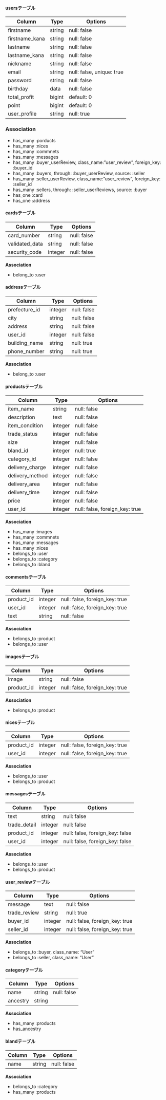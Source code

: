 #### usersテーブル
|Column|Type|Options|
|------|----|-------|
|firstname|string|null: false|
|firstname_kana|string|null: false|
|lastname|string|null: false|
|lastname_kana|string|null: false|
|nickname|string|null: false|
|email|string|null: false, unique: true|
|password|string|null: false|
|birthday|data|null: false|
|total_profit|bigint|default: 0|<!--ユーザー詳細-->
|point|bigint|default: 0|
|user_profile|string|null: true|

### Association
- has_many :porducts
- has_many :nices
- has_many :commnets
- has_many :messages
- has_many :buyer_userReview, class_name:”user_review”, foreign_key: :buyer_id
- has_many :buyers, through: :buyer_userReview, source: :seller
- has_many :seller_userReview, class_name:”user_review”, foreign_key: :seller_id
- has_many :sellers, through: :seller_userReviews, source: :buyer
- has_one :card
- has_one :address

#### cardsテーブル
|Column|Type|Options|
|------|----|-------|
|card_number|string|null: false|<!--カードデータ部分-->
|validated_data|string|null: false|
|security_code|integer|null: false|

**Association**
- belong_to :user

#### addressテーブル
|Column|Type|Options|
|------|----|-------|
|prefecture_id|integer|null: false|<!-- 住所部分 -->
|city|string|null: false|
|address|string|null: false|
|user_id|integer|null: false|
|building_name|string|null: true|
|phone_number|string|null: true|

**Association**
- belong_to :user

#### productsテーブル
|Column|Type|Options|
|------|----|-------|
|item_name|string|null: false|<!-- 商品関係 -->
|description|text|null: false|
|item_condition|integer|null: false|
|trade_status|integer|null: false|
|size|integer|null: false|
|bland_id|integer|null: true|
|category_id|integer|null: false|<!-- 配送について -->
|delivery_charge|integer|null: false|
|delivery_method|integer|null: false|
|delivery_area|integer|null: false|
|delivery_time|integer|null: false|<!-- 料金 -->
|price|integer|null: false|
|user_id|integer|null: false, foreign_key: true|

**Association**
- has_many :images
- has_many :commnets
- has_many :messages
- has_many :nices
- belongs_to :user
- belongs_to :category
- belongs_to :bland

#### commentsテーブル
|Column|Type|Options|
|------|----|-------|
|product_id|integer|null: false, foreign_key: true|
|user_id|integer|null: false, foreign_key: true|
|text|string|null: false|

**Association**
- belongs_to :product
- belongs_to :user

#### imagesテーブル
|Column|Type|Options|
|------|----|-------|
|image|string|null: false|
|product_id|integer|null: false, foreign_key: true|

**Association**
- belongs_to :product

#### nicesテーブル
|Column|Type|Options|
|------|----|-------|
|product_id|integer|null: false, foreign_key: true|
|user_id|integer|null: false, foreign_key: true|

**Association**
- belongs_to :user
- belongs_to :product

#### messagesテーブル
|Column|Type|Options|
|------|----|-------|
|text|string|null: false|
|trade_detail|integer|null: false|
|product_id|integer|null: false, foreign_key: false|
|user_id|integer|null: false, foreign_key: false|

**Association**
- belongs_to :user
- belongs_to :product

#### user_reviewテーブル
|Column|Type|Options|
|------|----|-------|
|message|text|null: false|
|trade_review|string|null: true|
|buyer_id|integer|null: false, foreign_key: true|
|seller_id|integer|null: false, foreign_key: true|

**Association**
- belongs_to :buyer, class_name: “User”
- belongs_to :seller, class_name: “User”

#### categoryテーブル
|Column|Type|Options|
|------|----|-------|
|name|string|null: false|
|ancestry|string|

**Association**
- has_many :products
- has_ancestry

#### blandテーブル
|Column|Type|Options|
|------|----|-------|
|name|string|null: false|

**Association**
- belongs_to :category
- has_many :products
